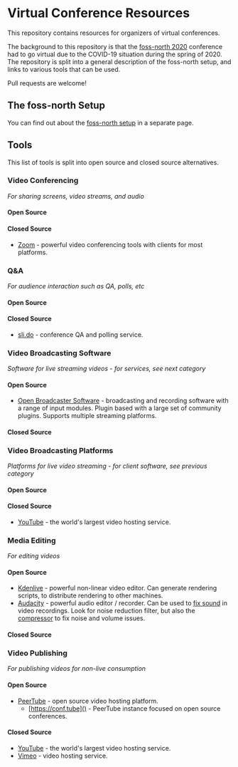 # Virtual Conference Resources

This repository contains resources for organizers of virtual conferences.

The background to this repository is that the [foss-north 2020](https://foss-north.se/2020/) conference had to go virtual due to the COVID-19 situation during the spring of 2020. The repository is split into a general description of the foss-north setup, and links to various tools that can be used.

Pull requests are welcome!

## The foss-north Setup

You can find out about the [foss-north setup](foss-north.md) in a separate page.

## Tools

This list of tools is split into open source and closed source alternatives.

### Video Conferencing

*For sharing screens, video streams, and audio*

#### Open Source

#### Closed Source

* [Zoom](https://zoom.ui) - powerful video conferencing tools with clients for most platforms.

### Q&A

*For audience interaction such as QA, polls, etc*

#### Open Source

#### Closed Source

* [sli.do](https://sli.do) - conference QA and polling service.

### Video Broadcasting Software

*Software for live streaming videos - for services, see next category*

#### Open Source

* [Open Broadcaster Software](https://obsproject.com/) - broadcasting and recording software with a range of input modules. Plugin based with a large set of community plugins. Supports multiple streaming platforms.

#### Closed Source

### Video Broadcasting Platforms

*Platforms for live video streaming - for client software, see previous category*

#### Open Source

#### Closed Source

* [YouTube](https://youtube.com) - the world's largest video hosting service.

### Media Editing

*For editing videos*

#### Open Source

* [Kdenlive]() - powerful non-linear video editor. Can generate rendering scripts, to distribute rendering to other machines.
* [Audacity]() - powerful audio editor / recorder. Can be used to [fix sound](https://drbacchus.com/video-noise-reduction-using-kdenlive-and-audacity/) in video recordings. Look for noise reduction filter, but also the [compressor](https://en.wikipedia.org/wiki/Dynamic_range_compression) to fix noise and volume issues.

#### Closed Source

### Video Publishing

*For publishing videos for non-live consumption*

#### Open Source

* [PeerTube](https://joinpeertube.org/en/) - open source video hosting platform.
  * [https://conf.tube]() - PeerTube instance focused on open source conferences.

#### Closed Source

* [YouTube](https://www.youtube.com/) - the world's largest video hosting service.
* [Vimeo](https://vimeo.com/) - video hosting service.

